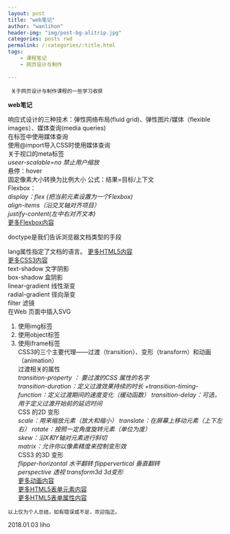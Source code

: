 ```yaml
---
layout: post
title: "web笔记"
author: "wanlihon"
header-img: "img/post-bg-alitrip.jpg"
categories: posts rwd
permalink: /:categories/:title.html
tags:
    - 课程笔记
	- 网页设计与制作
    
---
```

```
 关于网页设计与制作课程的一些学习收获
```
**web笔记**  

 响应式设计的三种技术：弹性网络布局(fluid grid)、弹性图片/媒体（flexible images）、媒体查询(media queries)  
 在<link>标签中使用媒体查询  
 使用@import导入CSS时使用媒体查询  
 关于视口的meta标签  
 *useer-scalable=no 禁止用户缩放*  
 悬停：hover  
 固定像素大小转换为比例大小 公式：结果=目标/上下文  
 Flexbox：  
 *display：flex (把当前元素设置为一个Flexbox)*  
 *align-items（沿交叉轴对齐项目）*  
 *justify-content(左中右对齐文本)*  
 [更多Flexbox内容](http://www.w3school.com.cn/cssref/index.asp#flexbox)  
 <!DOCTYPE html>doctype是我们告诉浏览器文档类型的手段  
 lang属性指定了文档的语言。
 [更多HTML5内容](http://www.w3school.com.cn/html5/index.asp)  
 [更多CSS3内容](http://www.w3school.com.cn/css3/index.asp)  
 text-shadow 文字阴影  
 box-shadow 盒阴影  
 linear-gradient 线性渐变  
 radial-gradient 径向渐变  
 filter 滤镜  
 在Web 页面中插入SVG  
1.  使用img标签  
2.  使用object标签
3.  使用iframe标签  
CSS3的三个主要代理——过渡（transition）、变形（transform）和动画（animation）  
过渡相关的属性  
*transition-property ： 要过渡的CSS 属性的名字*  
*transition-duration：定义过渡效果持续的时长* 
*+transition-timing-function：定义过渡期间的速度变化（缓动函数）* *transition-delay：可选，用于定义过渡开始前的延迟时间*   
CSS 的2D 变形  
*scale：用来缩放元素（放大和缩小）*
*translate：在屏幕上移动元素（上下左右）*
*rotate：按照一定角度旋转元素（单位为度）*  
*skew：沿X和Y轴对元素进行斜切*  
*matrix：允许你以像素精度来控制变形效*  
CSS3 的3D 变形  
*flipper-horizontal 水平翻转*
*flippervertical 垂直翻转*  
*perspective 透视* 
*transform3d 3d变形*  
[更多动画内容](http://www.w3school.com.cn/css3/css3_animation.asp)  
[更多HTML5表单元素内容](http://www.w3school.com.cn/html5/html_5_form_elements.asp)  
[更多HTML5表单属性内容](http://www.w3school.com.cn/html5/html_5_form_attributes.asp)  

```
以上仅为个人总结，如有错误或不足，欢迎指正。
```
2018.01.03 liho

 